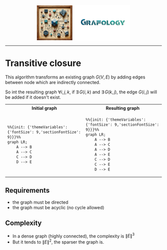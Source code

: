 <div align="center">
    <img 
        src="../imgs/logo.png" 
        alt="Répétiteur logo"
        height="113px"
        width="300px"
        />
</div>
<hr/>


# Transitive closure
This algorithm transforms an existing graph $G(V,E)$ by adding edges between node which are indirectly connected.

So int the resulting graph $\forall{i,j,k}$, if $\exists\,G(i,k)$ and $\exists\,G(k,j)$, the edge $G(i,j)$ will be added if it doesn't exist.

<table>
<tr>
    <th stule="align: center"> Initial graph</th>
    <th> Resulting graph</th>
</tr>

<tr>
    <td>
<div>

```mermaid
%%{init: {'themeVariables': {'fontSize': 9,'sectionFontSize': 9}}}%%
graph LR;
    A --> B
    A --> C
    C --> D
    D --> E
```

</div>
    </td>
    <td>
        <div>

```mermaid
%%{init: {'themeVariables': {'fontSize': 9,'sectionFontSize': 9}}}%%
graph LR;
    A --> B
    A --> C
    A --> D
    A --> E
    C --> D
    C --> E
    D --> E
```

</div>
    </td>
</tr>
</table>


## Requirements
- the graph must be directed
- the graph must be acyclic (no cycle allowed)

## Complexity
- In a dense graph (highly connected), the complexity is $\lVert E \rVert^3$
- But it tends to $\lVert E \rVert^2$, the sparser the graph is.
